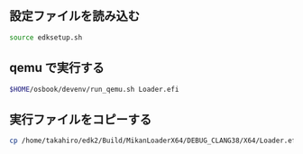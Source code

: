 ## 設定ファイルを読み込む
```bash
source edksetup.sh
```

## qemu で実行する
```bash
$HOME/osbook/devenv/run_qemu.sh Loader.efi
```


## 実行ファイルをコピーする
```bash
cp /home/takahiro/edk2/Build/MikanLoaderX64/DEBUG_CLANG38/X64/Loader.efi $HOME/workspace/bin/Loader.efi
```
